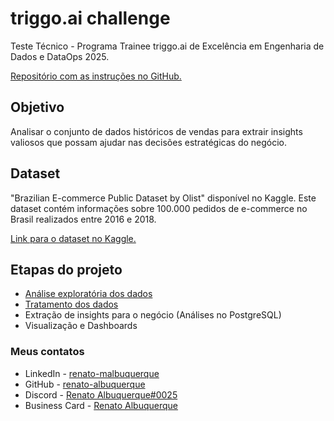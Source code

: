 # triggo.ai challenge
Teste Técnico - Programa Trainee triggo.ai de Excelência em Engenharia de Dados e DataOps 2025. <br>

[Repositório com as instruções no GitHub.](https://github.com/Triggo-ai4/desafio-data-engineer?utm_campaign=testes_-__programa_trainee_1_edicao_-_reenvio&utm_medium=email&utm_source=RD+Station)

## Objetivo
Analisar o conjunto de dados históricos de vendas para extrair insights valiosos que possam ajudar nas decisões estratégicas do negócio.

## Dataset
"Brazilian E-commerce Public Dataset by Olist" disponível no Kaggle. Este dataset contém informações sobre 100.000 pedidos de e-commerce no Brasil realizados entre 2016 e 2018.

[Link para o dataset no Kaggle.](https://www.kaggle.com/datasets/olistbr/brazilian-ecommerce)

## Etapas do projeto
- [Análise exploratória dos dados](./jupyter_notebook_files/exploratory_1.ipynb)
- [Tratamento dos dados](./jupyter_notebook_files/treatment_load_2.ipynb)
- Extração de insights para o negócio (Análises no PostgreSQL)
- Visualização e Dashboards

### Meus contatos
- LinkedIn - [renato-malbuquerque](https://www.linkedin.com/in/renato-malbuquerque/)
- GitHub - [renato-albuquerque](https://github.com/renato-albuquerque)
- Discord - [Renato Albuquerque#0025](https://discordapp.com/users/992621595547938837)
- Business Card - [Renato Albuquerque](https://rma-contacts.vercel.app/)